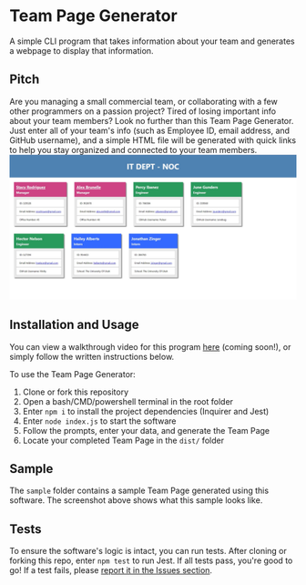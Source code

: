 # Team Page Generator
A simple CLI program that takes information about your team and generates a webpage to display that information.

## Pitch
Are you managing a small commercial team, or collaborating with a few other programmers on a passion project? Tired of losing important info about your team members? Look no further than this Team Page Generator. Just enter all of your team's info (such as Employee ID, email address, and GitHub username), and a simple HTML file will be generated with quick links to help you stay organized and connected to your team members.
![a screenshot showcasing an example team page](./images/desktop-screenshot.jpg)

## Installation and Usage
You can view a walkthrough video for this program [here](#) (coming soon!), or simply follow the written instructions below.

To use the Team Page Generator:
1. Clone or fork this repository
2. Open a bash/CMD/powershell terminal in the root folder
3. Enter `npm i` to install the project dependencies (Inquirer and Jest)
4. Enter `node index.js` to start the software
5. Follow the prompts, enter your data, and generate the Team Page
6. Locate your completed Team Page in the `dist/` folder

## Sample
The `sample` folder contains a sample Team Page generated using this software. The screenshot above shows what this sample looks like.

## Tests
To ensure the software's logic is intact, you can run tests. After cloning or forking this repo, enter `npm test` to run Jest. If all tests pass, you're good to go! If a test fails, please [report it in the Issues section](https://github.com/Sumtwelve/teampage-generator/issues/new).